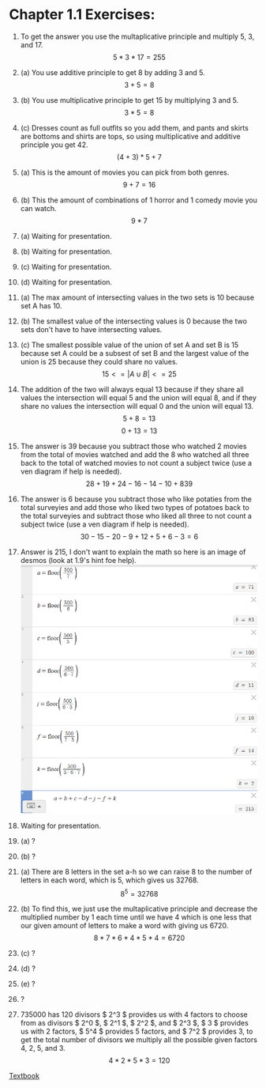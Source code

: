# Chapter 1.1 Exercises:
1. To get the answer you use the multaplicative principle and multiply 5, 3, and 17.
$$5 * 3 * 17 = 255$$
2. (a) You use additive principle to get 8 by adding 3 and 5.
$$3 + 5 = 8$$
2. (b) You use multiplicative principle to get 15 by multiplying 3 and 5.
$$3 * 5 = 8$$
2. (c) Dresses count as full outfits so you add them, and pants and skirts are bottoms and shirts are tops, so using multiplicative and additive principle you get 42.
$$(4+3) * 5 + 7$$
3. (a) This is the amount of movies you can pick from both genres.
$$9 + 7 = 16$$
3. (b) This the amount of combinations of 1 horror and 1 comedy movie you can watch.
$$9 * 7$$
4. (a) Waiting for presentation.

4. (b) Waiting for presentation.

4. (c) Waiting for presentation.

4. (d) Waiting for presentation.

5. (a) The max amount of intersecting values in the two sets is 10 because set A has 10.
5. (b) The smallest value of the intersecting values is 0 because the two sets don't have to have intersecting values.
5. (c) The smallest possible value of the union of set A and set B is 15 because set A could be a subsest of set B and the largest value of the union is 25 because they could share no values.
$$15 <=  |A ∪ B| <= 25$$
6. The addition of the two will always equal 13 because if they share all values the intersection will equal 5 and the union will equal 8, and if they share no values the intersection will equal 0 and the union will equal 13.
$$5 + 8 = 13$$
$$0 + 13 = 13$$
7. The answer is 39 because you subtract those who watched 2 movies from the total of movies watched and add the 8 who watched all three back to the total of watched movies to not count a subject twice (use a ven diagram if help is needed).
$$28+19+24−16−14−10+8  39$$
8. The answer is 6 because you subtract those who like potaties from the total surveyies and add those who liked two types of potatoes back to the total surveyies and subtract those who liked all three to not count a subject twice (use a ven diagram if help is needed).
$$30 - 15 - 20 - 9 + 12 + 5 + 6 - 3 = 6$$
9. Answer is 215, I don't want to explain the math so here is an image of desmos (look at 1.9's hint foe help).
![Math_1](image-1.png)
10. Waiting for presentation.
11. (a) ?
11. (b) ?
12. (a) There are 8 letters in the set a-h so we can raise 8 to the number of letters in each word, which is 5, which gives us 32768.
$$8^5 = 32768$$
12. (b) To find this, we just use the multaplicative principle and decrease the multiplied number by 1 each time until we have 4 which is one less that our given amount of letters to make a word with giving us 6720.
$$8 * 7 * 6 * 4 * 5 * 4 = 6720$$
12. (c) ?
12. (d) ?
12. (e) ?
13. ?
14. 735000 has 120 divisors $ 2^3 $ provides us with 4 factors to choose from as divisors $ 2^0 $, $ 2^1 $, $ 2^2 $, and $ 2^3 $, $ 3 $ provides us with 2 factors, $ 5^4 $ provides 5 factors, and $ 7^2 $ provides 3, to get the total number of divisors we multiply all the possible given factors 4, 2, 5, and 3.
$$4 * 2 * 5 * 3 = 120$$

[Textbook](https://discrete.openmathbooks.org/dmoi3.html)